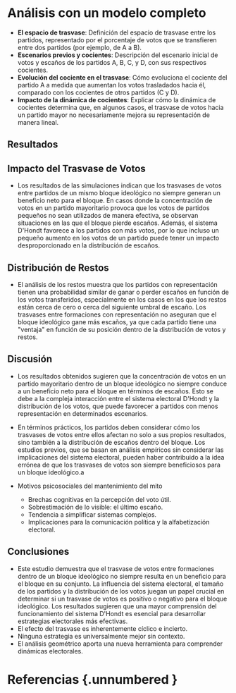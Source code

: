 # Análisis con un modelo completo

- **El espacio de trasvase**: Definición del espacio de trasvase entre los partidos, representado por el porcentaje de votos que se transfieren entre dos partidos (por ejemplo, de A a B).
- **Escenarios previos y cocientes**: Descripción del escenario inicial de votos y escaños de los partidos A, B, C, y D, con sus respectivos cocientes.
- **Evolución del cociente en el trasvase**: Cómo evoluciona el cociente del partido A a medida que aumentan los votos trasladados hacia él, comparado con los cocientes de otros partidos (C y D).
- **Impacto de la dinámica de cocientes**: Explicar cómo la dinámica de cocientes determina que, en algunos casos, el trasvase de votos hacia un partido mayor no necesariamente mejora su representación de manera lineal.

## Resultados

## Impacto del Trasvase de Votos

- Los resultados de las simulaciones indican que los trasvases de votos entre partidos de un mismo bloque ideológico no siempre generan un beneficio neto para el bloque. En casos donde la concentración de votos en un partido mayoritario provoca que los votos de partidos pequeños no sean utilizados de manera efectiva, se observan situaciones en las que el bloque pierde escaños. Además, el sistema D'Hondt favorece a los partidos con más votos, por lo que incluso un pequeño aumento en los votos de un partido puede tener un impacto desproporcionado en la distribución de escaños.

## Distribución de Restos

- El análisis de los restos muestra que los partidos con representación tienen una probabilidad similar de ganar o perder escaños en función de los votos transferidos, especialmente en los casos en los que los restos están cerca de cero o cerca del siguiente umbral de escaño. Los trasvases entre formaciones con representación no aseguran que el bloque ideológico gane más escaños, ya que cada partido tiene una "ventaja" en función de su posición dentro de la distribución de votos y restos.

## Discusión

- Los resultados obtenidos sugieren que la concentración de votos en un partido mayoritario dentro de un bloque ideológico no siempre conduce a un beneficio neto para el bloque en términos de escaños. Esto se debe a la compleja interacción entre el sistema electoral D'Hondt y la distribución de los votos, que puede favorecer a partidos con menos representación en determinados escenarios.

- En términos prácticos, los partidos deben considerar cómo los trasvases de votos entre ellos afectan no solo a sus propios resultados, sino también a la distribución de escaños dentro del bloque. Los estudios previos, que se basan en análisis empíricos sin considerar las implicaciones del sistema electoral, pueden haber contribuido a la idea errónea de que los trasvases de votos son siempre beneficiosos para un bloque ideológico.a

- Motivos psicosociales del mantenimiento del mito
    - Brechas cognitivas en la percepción del voto útil.
    - Sobrestimación de lo visible: el último escaño.
    - Tendencia a simplificar sistemas complejos.
    - Implicaciones para la comunicación política y la alfabetización electoral.

## Conclusiones

- Este estudio demuestra que el trasvase de votos entre formaciones dentro de un bloque ideológico no siempre resulta en un beneficio para el bloque en su conjunto. La influencia del sistema electoral, el tamaño de los partidos y la distribución de los votos juegan un papel crucial en determinar si un trasvase de votos es positivo o negativo para el bloque ideológico. Los resultados sugieren que una mayor comprensión del funcionamiento del sistema D'Hondt es esencial para desarrollar estrategias electorales más efectivas.
- El efecto del trasvase es inherentemente cíclico e incierto.
- Ninguna estrategia es universalmente mejor sin contexto.
- El análisis geométrico aporta una nueva herramienta para comprender dinámicas electorales.

# Referencias {.unnumbered }

